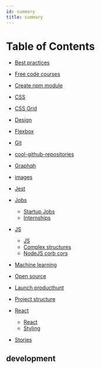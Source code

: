 ```yaml
---
id: summary
title: summary
---
```


Table of Contents
=================

* [Best practices](best-practices/react-best-practices.md)

* [Free code courses](courses.md)

* [Create npm module](create-npm-module/create-npm-module.md)

* [CSS](css/css.md)
* [CSS Grid](css-grid/css-grid.md)

* [Design](design/design.md)

* [Flexbox](flexbox/flexbox.md)
* [Git](git/git.md)

* [cool-github-repositories](github/cool-github-repositories.md)

* [Graphqh](graphql/graphqh.md)

* [images](images.md)

* [Jest](jest/jest.md)

* [Jobs]()
    * [Startup Jobs](jobs/jobs.md)
    * [Internships](jobs/internships.md)

* [JS]()
    * [JS](js/js.md)
    * [Complex structures](js/complex-structures.md)
    * [NodeJS corb cors](js/nodejs-corb-cors.md)

* [Machine learning](machine-learning/machine-learning.md)
* [Open source](open-source/open-source.md)

* [Launch producthunt](product-hunt/launch-producthunt.md)


* [Project structure](project-structure/project-structure.md)
* [React]()
    * [React](react/react.md)
    * [Styling](react/styling.md)

* [Stories](stories/stories.md)

 <!--

future sections:

* Stories to read
* Publishing your module at npm
* Design
* Jobs/Internships

* React
- React Children
- React best practices
- React project structure
- Styled components

* JS
* Cool Github repositories
* Open Source
Machine Learning
CSS
CSS Grid
Flexbox
Git
GraphQL


 * [react](#react)
 * [React Book](#book)
 * [React Styling](#styling)
 * [JS](#js)
 * [CORB / CORS setup nodejs + react](#xxx)
 * [cool github repositories](#cool-github-repositories)
 * [Open Source](#oss)
 * [ML](#ml)
 * [CSS](#css)
 * [CSS Grid](#css-grid)
 * [Stories](#stories)

 -->

## development
